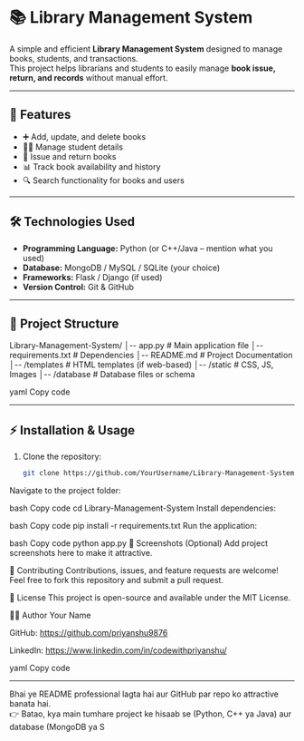 
# 📚 Library Management System

A simple and efficient **Library Management System** designed to manage books, students, and transactions.  
This project helps librarians and students to easily manage **book issue, return, and records** without manual effort.

---

## 🚀 Features

- ➕ Add, update, and delete books  
- 👩‍🎓 Manage student details  
- 📖 Issue and return books  
- 📊 Track book availability and history  
- 🔍 Search functionality for books and users  

---

## 🛠️ Technologies Used

- **Programming Language:** Python (or C++/Java – mention what you used)  
- **Database:** MongoDB / MySQL / SQLite (your choice)  
- **Frameworks:** Flask / Django (if used)  
- **Version Control:** Git & GitHub  

---

## 📂 Project Structure

Library-Management-System/
│-- app.py # Main application file
│-- requirements.txt # Dependencies
│-- README.md # Project Documentation
│-- /templates # HTML templates (if web-based)
│-- /static # CSS, JS, Images
│-- /database # Database files or schema

yaml
Copy code

---

## ⚡ Installation & Usage

1. Clone the repository:
   ```bash
   git clone https://github.com/YourUsername/Library-Management-System.git
Navigate to the project folder:

bash
Copy code
cd Library-Management-System
Install dependencies:

bash
Copy code
pip install -r requirements.txt
Run the application:

bash
Copy code
python app.py
📸 Screenshots (Optional)
Add project screenshots here to make it attractive.

🤝 Contributing
Contributions, issues, and feature requests are welcome!
Feel free to fork this repository and submit a pull request.

📝 License
This project is open-source and available under the MIT License.

👨‍💻 Author
Your Name

GitHub: https://github.com/priyanshu9876

LinkedIn: https://www.linkedin.com/in/codewithpriyanshu/

yaml
Copy code

---

Bhai ye README professional lagta hai aur GitHub par repo ko attractive banata hai.  
👉 Batao, kya main tumhare project ke hisaab se (Python, C++ ya Java) aur database (MongoDB ya S
